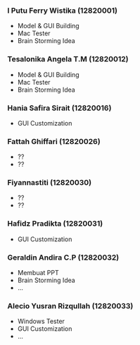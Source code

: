 ### I Putu Ferry Wistika (12820001)
- Model & GUI Building
- Mac Tester
- Brain Storming Idea

### Tesalonika Angela T.M (12820012)
- Model & GUI Building
- Mac Tester
- Brain Storming Idea

### Hania Safira Sirait (12820016)
- GUI Customization

### Fattah Ghiffari (12820026)
- ??
- ??

### Fiyannastiti (12820030)
- ??
- ??

### Hafidz Pradikta (12820031)
- GUI Customization

### Geraldin Andira C.P (12820032)
- Membuat PPT
- Brain Storming Idea
- ...

### Alecio Yusran Rizqullah (12820033)
- Windows Tester
- GUI Customization
- ...
